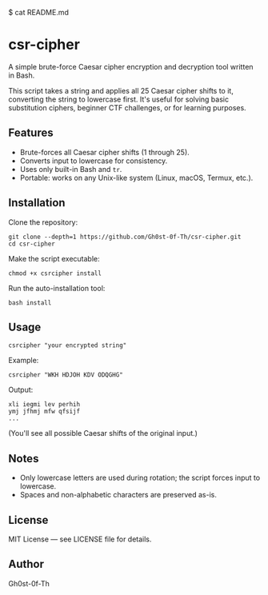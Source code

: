 $ cat README.md
# csr-cipher

A simple brute-force Caesar cipher encryption and decryption tool written in Bash.

This script takes a string and applies all 25 Caesar cipher shifts to it, converting the string to lowercase first. It's useful for solving basic substitution ciphers, beginner CTF challenges, or for learning purposes.

## Features

- Brute-forces all Caesar cipher shifts (1 through 25).
- Converts input to lowercase for consistency.
- Uses only built-in Bash and `tr`.
- Portable: works on any Unix-like system (Linux, macOS, Termux, etc.).

## Installation

Clone the repository:

    git clone --depth=1 https://github.com/Gh0st-0f-Th/csr-cipher.git
    cd csr-cipher

Make the script executable:

    chmod +x csrcipher install

Run the auto-installation tool:

    bash install

## Usage

    csrcipher "your encrypted string"

Example:

    csrcipher "WKH HDJOH KDV ODQGHG"

Output:

    xli iegmi lev perhih
    ymj jfhmj mfw qfsijf
    ...

(You'll see all possible Caesar shifts of the original input.)

## Notes

- Only lowercase letters are used during rotation; the script forces input to lowercase.
- Spaces and non-alphabetic characters are preserved as-is.

## License

MIT License — see LICENSE file for details.

## Author

Gh0st-0f-Th
